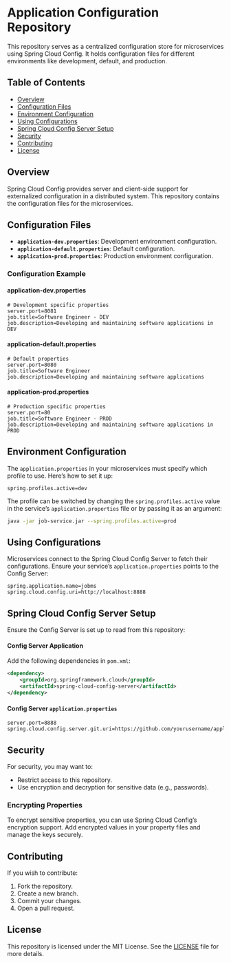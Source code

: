 

# Application Configuration Repository

This repository serves as a centralized configuration store for microservices using Spring Cloud Config. It holds configuration files for different environments like development, default, and production.

## **Table of Contents**
- [Overview](#overview)
- [Configuration Files](#configuration-files)
- [Environment Configuration](#environment-configuration)
- [Using Configurations](#using-configurations)
- [Spring Cloud Config Server Setup](#spring-cloud-config-server-setup)
- [Security](#security)
- [Contributing](#contributing)
- [License](#license)

## **Overview**
Spring Cloud Config provides server and client-side support for externalized configuration in a distributed system. This repository contains the configuration files for the microservices.

## **Configuration Files**
- **`application-dev.properties`**: Development environment configuration.
- **`application-default.properties`**: Default configuration.
- **`application-prod.properties`**: Production environment configuration.

### **Configuration Example**
#### **application-dev.properties**
```properties
# Development specific properties
server.port=8081
job.title=Software Engineer - DEV
job.description=Developing and maintaining software applications in DEV
```

#### **application-default.properties**
```properties
# Default properties
server.port=8080
job.title=Software Engineer
job.description=Developing and maintaining software applications
```

#### **application-prod.properties**
```properties
# Production specific properties
server.port=80
job.title=Software Engineer - PROD
job.description=Developing and maintaining software applications in PROD
```

## **Environment Configuration**
The `application.properties` in your microservices must specify which profile to use. Here’s how to set it up:

```properties
spring.profiles.active=dev
```

The profile can be switched by changing the `spring.profiles.active` value in the service’s `application.properties` file or by passing it as an argument:

```bash
java -jar job-service.jar --spring.profiles.active=prod
```

## **Using Configurations**
Microservices connect to the Spring Cloud Config Server to fetch their configurations. Ensure your service’s `application.properties` points to the Config Server:

```properties
spring.application.name=jobms
spring.cloud.config.uri=http://localhost:8888
```

## **Spring Cloud Config Server Setup**
Ensure the Config Server is set up to read from this repository:

#### **Config Server Application**
Add the following dependencies in `pom.xml`:

```xml
<dependency>
    <groupId>org.springframework.cloud</groupId>
    <artifactId>spring-cloud-config-server</artifactId>
</dependency>
```

#### **Config Server `application.properties`**
```properties
server.port=8888
spring.cloud.config.server.git.uri=https://github.com/yourusername/application.config
```

## **Security**
For security, you may want to:
- Restrict access to this repository.
- Use encryption and decryption for sensitive data (e.g., passwords).

### **Encrypting Properties**
To encrypt sensitive properties, you can use Spring Cloud Config’s encryption support. Add encrypted values in your property files and manage the keys securely.

## **Contributing**
If you wish to contribute:
1. Fork the repository.
2. Create a new branch.
3. Commit your changes.
4. Open a pull request.

## **License**
This repository is licensed under the MIT License. See the [LICENSE](LICENSE) file for more details.
